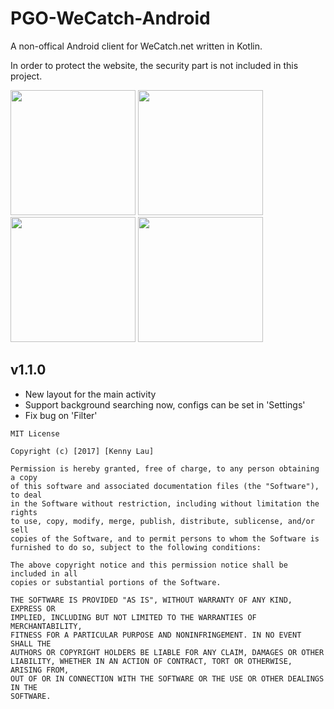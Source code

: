 # PGO-WeCatch-Android

A non-offical Android client for WeCatch.net written in Kotlin.

In order to protect the website, the security part is not included in this project.

<img src="https://raw.githubusercontent.com/kaiyan910/PGO-WeCatch-Android/master/screenshot_1.png" width="200"> <img src="https://raw.githubusercontent.com/kaiyan910/PGO-WeCatch-Android/master/screenshot_2.png" width="200"> <img src="https://raw.githubusercontent.com/kaiyan910/PGO-WeCatch-Android/master/screenshot_3.png" width="200"> <img src="https://raw.githubusercontent.com/kaiyan910/PGO-WeCatch-Android/master/screenshot_4.png" width="200">

## v1.1.0
- New layout for the main activity
- Support background searching now, configs can be set in 'Settings'
- Fix bug on 'Filter'

```
MIT License

Copyright (c) [2017] [Kenny Lau]

Permission is hereby granted, free of charge, to any person obtaining a copy
of this software and associated documentation files (the "Software"), to deal
in the Software without restriction, including without limitation the rights
to use, copy, modify, merge, publish, distribute, sublicense, and/or sell
copies of the Software, and to permit persons to whom the Software is
furnished to do so, subject to the following conditions:

The above copyright notice and this permission notice shall be included in all
copies or substantial portions of the Software.

THE SOFTWARE IS PROVIDED "AS IS", WITHOUT WARRANTY OF ANY KIND, EXPRESS OR
IMPLIED, INCLUDING BUT NOT LIMITED TO THE WARRANTIES OF MERCHANTABILITY,
FITNESS FOR A PARTICULAR PURPOSE AND NONINFRINGEMENT. IN NO EVENT SHALL THE
AUTHORS OR COPYRIGHT HOLDERS BE LIABLE FOR ANY CLAIM, DAMAGES OR OTHER
LIABILITY, WHETHER IN AN ACTION OF CONTRACT, TORT OR OTHERWISE, ARISING FROM,
OUT OF OR IN CONNECTION WITH THE SOFTWARE OR THE USE OR OTHER DEALINGS IN THE
SOFTWARE.
```
